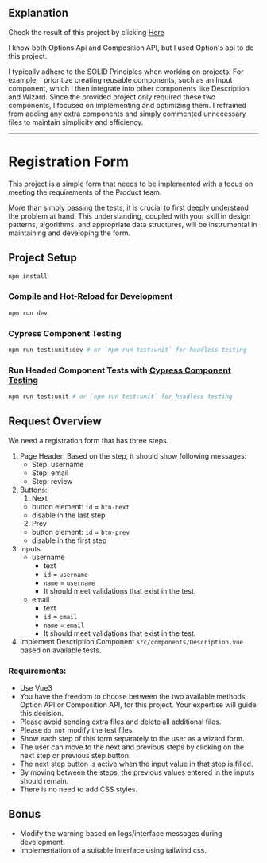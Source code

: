 ## Explanation

Check the result of this project by clicking [Here](https://formSteps.hamikhosravi.com/)

I know both Options Api and Composition API, but I used Option's api to do this project.

I typically adhere to the SOLID Principles when working on projects. For example, I prioritize creating reusable components, such as an Input component, which I then integrate into other components like Description and Wizard. Since the provided project only required these two components, I focused on implementing and optimizing them. I refrained from adding any extra components and simply commented unnecessary files to maintain simplicity and efficiency.

-----------------------------------------------------

# Registration Form

This project is a simple form that needs to be implemented with a focus on meeting the requirements of the Product team. 

More than simply passing the tests, it is crucial to first deeply understand the problem at hand. This understanding, coupled with your skill in design patterns, algorithms, and appropriate data structures, will be instrumental in maintaining and developing the form.

## Project Setup

```sh
npm install
```

### Compile and Hot-Reload for Development

```sh
npm run dev
```

### Cypress Component Testing

```sh
npm run test:unit:dev # or `npm run test:unit` for headless testing
```

### Run Headed Component Tests with [Cypress Component Testing](https://on.cypress.io/component)

```sh
npm run test:unit # or `npm run test:unit` for headless testing
```

## Request Overview
We need a registration form that has three steps.
1. Page Header: Based on the step, it should show following messages:
    - Step: username
    - Step: email
    - Step: review
2. Buttons:
    1. Next
      - button element: `id` = `btn-next`
      - disable in the last step
    2. Prev
      - button element: `id` = `btn-prev`
      - disable in the first step
3. Inputs
    - username
      - text
      - `id` = `username`
      - `name` = `username`
      - It should meet validations that exist in the test.
    - email
      - text
      - `id` = `email`
      - `name` = `email`
      - It should meet validations that exist in the test.
4. Implement Description Component `src/components/Description.vue` based on available tests. 
### Requirements:
- Use Vue3
- You have the freedom to choose between the two available methods, Option API or Composition API, for this project. Your expertise will guide this decision.
- Please avoid sending extra files and delete all additional files.
- Please `do not` modify the test files.
- Show each step of this form separately to the user as a wizard form.
- The user can move to the next and previous steps by clicking on the next step or previous step button.
- The next step button is active when the input value in that step is filled.
- By moving between the steps, the previous values entered in the inputs should remain.
- There is no need to add CSS styles.

## Bonus
- Modify the warning based on logs/interface messages during development.
- Implementation of a suitable interface using tailwind css.

